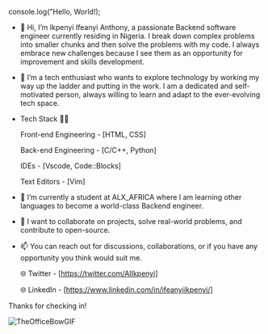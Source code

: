 console.log("Hello, World!);

- 👋 Hi, I’m Ikpenyi Ifeanyi Anthony, a passionate Backend software engineer currently residing in Nigeria.
I break down complex problems into smaller chunks and then solve the problems with my code. I always embrace new challenges because
I see them as an opportunity for improvement and skills development.

- 👀 I’m a tech enthusiast who wants to explore technology by working my way up the ladder and putting in the work.
I am a dedicated and self-motivated person, always willing to learn and adapt to the ever-evolving tech space.

- Tech Stack 🧑‍💻
  
  Front-end Engineering - [HTML, CSS]
  
  Back-end Engineering - [C/C++, Python]
  
  IDEs - [Vscode, Code::Blocks]
  
  Text Editors - [Vim]

- 🌱 I’m currently a student at ALX_AFRICA where I am learning other languages to become a world-class Backend engineer.
- 💞️ I want to collaborate on projects, solve real-world problems, and contribute to open-source.

- 📫 You can reach out for discussions, collaborations, or if you have any opportunity you think would suit me.

  🌐 Twitter - [https://twitter.com/AIIkpenyi]

  🌐 LinkedIn - [https://www.linkedin.com/in/ifeanyiikpenyi/]

Thanks for checking in! 

![TheOfficeBowGIF](https://github.com/RealTonyBlaq/RealTonyBlaq/assets/132378140/1d5c1d30-b8ec-43d5-9036-680bc300df88)
